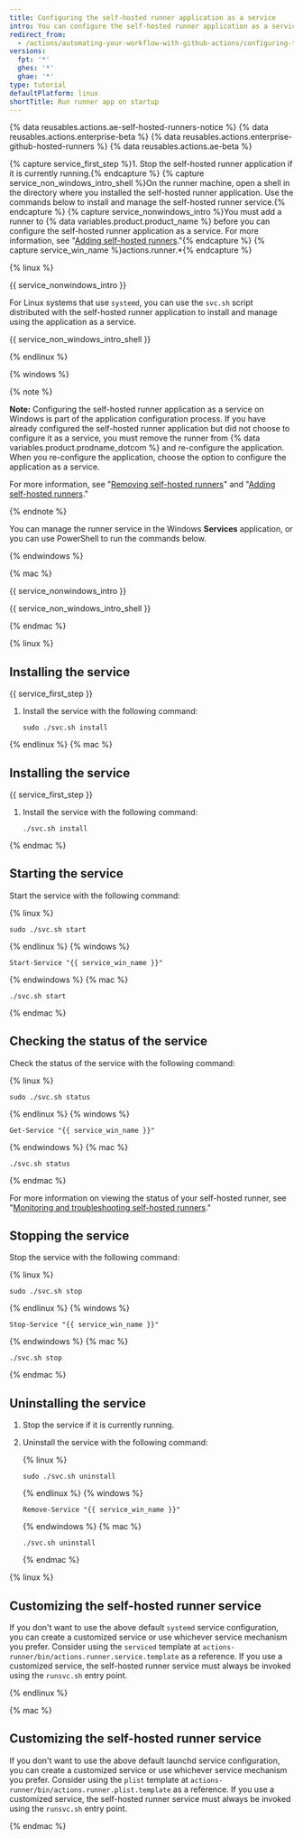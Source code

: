 ```yaml
---
title: Configuring the self-hosted runner application as a service
intro: You can configure the self-hosted runner application as a service to automatically start the runner application when the machine starts.
redirect_from:
  - /actions/automating-your-workflow-with-github-actions/configuring-the-self-hosted-runner-application-as-a-service
versions:
  fpt: '*'
  ghes: '*'
  ghae: '*'
type: tutorial
defaultPlatform: linux
shortTitle: Run runner app on startup
---
```


{% data reusables.actions.ae-self-hosted-runners-notice %}
{% data reusables.actions.enterprise-beta %}
{% data reusables.actions.enterprise-github-hosted-runners %}
{% data reusables.actions.ae-beta %}

{% capture service_first_step %}1. Stop the self-hosted runner application if it is currently running.{% endcapture %}
{% capture service_non_windows_intro_shell %}On the runner machine, open a shell in the directory where you installed the self-hosted runner application. Use the commands below to install and manage the self-hosted runner service.{% endcapture %}
{% capture service_nonwindows_intro %}You must add a runner to {% data variables.product.product_name %} before you can configure the self-hosted runner application as a service. For more information, see "[Adding self-hosted runners](/github/automating-your-workflow-with-github-actions/adding-self-hosted-runners)."{% endcapture %}
{% capture service_win_name %}actions.runner.*{% endcapture %}


{% linux %}

{{ service_nonwindows_intro }}

For Linux systems that use `systemd`, you can use the `svc.sh` script distributed with the self-hosted runner application to install and manage using the application as a service.

{{ service_non_windows_intro_shell }}

{% endlinux %}

{% windows %}

{% note %}

**Note:** Configuring the self-hosted runner application as a service on Windows is part of the application configuration process. If you have already configured the self-hosted runner application but did not choose to configure it as a service, you must remove the runner from {% data variables.product.prodname_dotcom %} and re-configure the application. When you re-configure the application, choose the option to configure the application as a service.

For more information, see "[Removing self-hosted runners](/actions/automating-your-workflow-with-github-actions/removing-self-hosted-runners)" and "[Adding self-hosted runners](/actions/automating-your-workflow-with-github-actions/adding-self-hosted-runners)."

{% endnote %}

You can manage the runner service in the Windows **Services** application, or you can use PowerShell to run the commands below.

{% endwindows %}

{% mac %}

{{ service_nonwindows_intro }}

{{ service_non_windows_intro_shell }}

{% endmac %}

{% linux %}

## Installing the service

{{ service_first_step }}
1. Install the service with the following command:

   ```shell
   sudo ./svc.sh install
   ```

{% endlinux %}
{% mac %}

## Installing the service

{{ service_first_step }}
1. Install the service with the following command:

   ```shell
   ./svc.sh install
   ```
{% endmac %}

## Starting the service

Start the service with the following command:

{% linux %}
```shell
sudo ./svc.sh start
```
{% endlinux %}
{% windows %}
```shell
Start-Service "{{ service_win_name }}"
```
{% endwindows %}
{% mac %}
```shell
./svc.sh start
```
{% endmac %}

## Checking the status of the service

Check the status of the service with the following command:

{% linux %}
```shell
sudo ./svc.sh status
```
{% endlinux %}
{% windows %}
```shell
Get-Service "{{ service_win_name }}"
```
{% endwindows %}
{% mac %}
```shell
./svc.sh status
```
{% endmac %}

 For more information on viewing the status of your self-hosted runner, see  "[Monitoring and troubleshooting self-hosted runners](/actions/hosting-your-own-runners/monitoring-and-troubleshooting-self-hosted-runners)."

## Stopping the service

Stop the service with the following command:

{% linux %}
```shell
sudo ./svc.sh stop
```
{% endlinux %}
{% windows %}
```shell
Stop-Service "{{ service_win_name }}"
```
{% endwindows %}
{% mac %}
```shell
./svc.sh stop
```
{% endmac %}

## Uninstalling the service

1. Stop the service if it is currently running.
1. Uninstall the service with the following command:

    {% linux %}
    ```shell
    sudo ./svc.sh uninstall
    ```
    {% endlinux %}
    {% windows %}
    ```shell
    Remove-Service "{{ service_win_name }}"
    ```
    {% endwindows %}
    {% mac %}
    ```shell
    ./svc.sh uninstall
    ```
    {% endmac %}


{% linux %}

## Customizing the self-hosted runner service

If you don't want to use the above default `systemd` service configuration, you can create a customized service or use whichever service mechanism you prefer. Consider using the `serviced` template at `actions-runner/bin/actions.runner.service.template` as a reference. If you use a customized service, the self-hosted runner service must always be invoked using the `runsvc.sh` entry point.

{% endlinux %}

{% mac %}

## Customizing the self-hosted runner service

If you don't want to use the above default launchd service configuration, you can create a customized service or use whichever service mechanism you prefer. Consider using the `plist` template at `actions-runner/bin/actions.runner.plist.template` as a reference. If you use a customized service, the self-hosted runner service must always be invoked using the `runsvc.sh` entry point.

{% endmac %}
